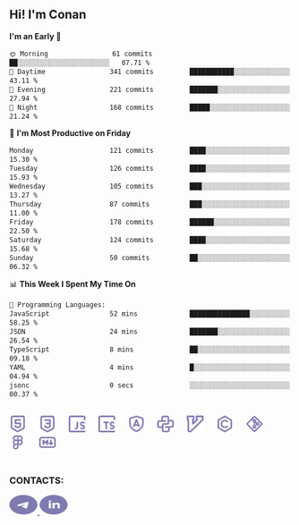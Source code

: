 ## Hi! I'm Conan

<!--START_SECTION:waka-->
**I'm an Early 🐤** 

```text
🌞 Morning                61 commits          ██░░░░░░░░░░░░░░░░░░░░░░░   07.71 % 
🌆 Daytime                341 commits         ███████████░░░░░░░░░░░░░░   43.11 % 
🌃 Evening                221 commits         ███████░░░░░░░░░░░░░░░░░░   27.94 % 
🌙 Night                  168 commits         █████░░░░░░░░░░░░░░░░░░░░   21.24 % 
```
📅 **I'm Most Productive on Friday** 

```text
Monday                   121 commits         ████░░░░░░░░░░░░░░░░░░░░░   15.30 % 
Tuesday                  126 commits         ████░░░░░░░░░░░░░░░░░░░░░   15.93 % 
Wednesday                105 commits         ███░░░░░░░░░░░░░░░░░░░░░░   13.27 % 
Thursday                 87 commits          ███░░░░░░░░░░░░░░░░░░░░░░   11.00 % 
Friday                   178 commits         ██████░░░░░░░░░░░░░░░░░░░   22.50 % 
Saturday                 124 commits         ████░░░░░░░░░░░░░░░░░░░░░   15.68 % 
Sunday                   50 commits          ██░░░░░░░░░░░░░░░░░░░░░░░   06.32 % 
```


📊 **This Week I Spent My Time On** 

```text
💬 Programming Languages: 
JavaScript               52 mins             ███████████████░░░░░░░░░░   58.25 % 
JSON                     24 mins             ███████░░░░░░░░░░░░░░░░░░   26.54 % 
TypeScript               8 mins              ██░░░░░░░░░░░░░░░░░░░░░░░   09.18 % 
YAML                     4 mins              █░░░░░░░░░░░░░░░░░░░░░░░░   04.94 % 
jsonc                    0 secs              ░░░░░░░░░░░░░░░░░░░░░░░░░   00.37 % 
```


<!--END_SECTION:waka-->


<br>

<div align="left">
  <img src="icons/skills/html.svg" height="30" alt="html5"/>
  <img width="15"/>
  <img src="icons/skills/css.svg" height="30" alt="css"/>
    <img width="15"/>
  <img src="icons/skills/javascript.svg" height="30" alt="javascript"/>
  <img width="15"/>
  <img src="icons/skills/typescript.svg" height="30" alt="typescript"/>
  <img width="15"/>
  <img src="icons/skills/angular.svg" height="30" alt="angular"/>
  <img width="15"/>
  <img src="icons/skills/python.svg" height="30" alt="python"/>
  <img width="15"/>
  <img src="icons/skills/vim.svg" height="30" alt="vim"  />
  <img width="15"/>
  <img src="icons/skills/c.svg" height="30" alt="c"/>
  <img width="15"/>
  <img src="icons/skills/git.svg" height="30" alt="git"/>
  <img width="15"/>
  <img src="icons/skills/figma.svg" height="30" alt="figma"/>
  <img width="15"/>
  <img src="icons/skills/markdown.svg" height="30" alt="markdown"/>
</div>

<br>


### CONTACTS:

<div align="left">
  <a href="https://t.me/gkkconan">
    <img src="icons/contacts/telegram.svg" width="50" height="35" alt="telegram"/>
  </a>
  <a href="https://www.linkedin.com/in/gkkconan">
    <img src="icons/contacts/linkedin.svg" width="50" height="35" alt="linkedin"/>
  </a>
</div>
